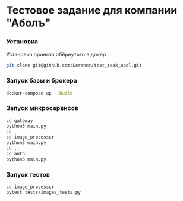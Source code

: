# Тестовое задание для компании "Аболъ"

### Установка

Установка проекта обёрнутого в докер

```bash
git clone git@github.com:Leraner/test_task_abol.git
```

### Запуск базы и брокера

```bash
docker-compose up --build
```

### Запуск микросервисов

```bash
cd gateway
python3 main.py
cd ..
cd image_processor
python3 main.py
cd ..
cd auth
python3 main.py
```

### Запуск тестов
```bash
cd image_processor
pytest tests/images_tests.py
```